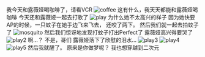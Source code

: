 <ChatBubble role="bot" avatar="https://mkzi-nya.github.io/story/files/raingpt.png">
我今天和露薇娅喝咖啡了，请看VCR
</ChatBubble>

<ChatBubble role="bot" avatar="https://mkzi-nya.github.io/story/files/raingpt.png">
<img src="https://mkzi-nya.github.io/story/files/raingpt/coffee.png" alt="coffee" class="chat-image" />
</ChatBubble>

<ChatBubble role="user" avatar="https://mkzi-nya.github.io/story/files/me.png">
这有什么，我天天都能和露薇娅喝咖啡
</ChatBubble>

<ChatBubble role="user" avatar="https://mkzi-nya.github.io/story/files/me.png">
今天还和露薇娅一起去打歌了
</ChatBubble>

<ChatBubble role="user" avatar="https://mkzi-nya.github.io/story/files/me.png">
<img src="https://mkzi-nya.github.io/story/files/raingpt/play.png" alt="play" class="chat-image" />
</ChatBubble>

<ChatBubble role="bot" avatar="https://mkzi-nya.github.io/story/files/raingpt.png">
为什么她不太高兴的样子
</ChatBubble>

<ChatBubble role="user" avatar="https://mkzi-nya.github.io/story/files/me.png">
因为她快要AP的时候，一只蚊子在她手边飞来飞去，
还咬了两下。
</ChatBubble>

<ChatBubble role="user" avatar="https://mkzi-nya.github.io/story/files/me.png">
然后我们就一起去拍蚊子了
</ChatBubble>

<ChatBubble role="user" avatar="https://mkzi-nya.github.io/story/files/me.png">
<img src="https://mkzi-nya.github.io/story/files/raingpt/mosquito.png" alt="mosquito" class="chat-image" />
</ChatBubble>

<ChatBubble role="user" avatar="https://mkzi-nya.github.io/story/files/me.png">
然后我们惊讶地发现打蚊子打出Perfect了
</ChatBubble>

<ChatBubble role="user" avatar="https://mkzi-nya.github.io/story/files/me.png">
露薇娅高兴得要哭了
</ChatBubble>

<ChatBubble role="user" avatar="https://mkzi-nya.github.io/story/files/me.png">
<img src="https://mkzi-nya.github.io/story/files/raingpt/play2.png" alt="play2" class="chat-image" />
</ChatBubble>

<ChatBubble role="bot" avatar="https://mkzi-nya.github.io/story/files/raingpt.png">
啊...？
不是，哥们
</ChatBubble>

<ChatBubble role="user" avatar="https://mkzi-nya.github.io/story/files/me.png">
露薇娅落下了欣慰的泪水...
</ChatBubble>

<ChatBubble role="user" avatar="https://mkzi-nya.github.io/story/files/me.png">
<img src="https://mkzi-nya.github.io/story/files/raingpt/play3.png" alt="play3" class="chat-image" />
</ChatBubble>

<ChatBubble role="user" avatar="https://mkzi-nya.github.io/story/files/me.png">
<img src="https://mkzi-nya.github.io/story/files/raingpt/play4.png" alt="play4" class="chat-image" />
</ChatBubble>

<ChatBubble role="user" avatar="https://mkzi-nya.github.io/story/files/me.png">
<img src="https://mkzi-nya.github.io/story/files/raingpt/play5.png" alt="play5" class="chat-image" />
</ChatBubble>

<ChatBubble role="user" avatar="https://mkzi-nya.github.io/story/files/me.png">
然后我就醒了。
</ChatBubble>

<ChatBubble role="bot" avatar="https://mkzi-nya.github.io/story/files/raingpt.png">
原来是你做梦呢？
</ChatBubble>

<ChatBubble role="user" avatar="https://mkzi-nya.github.io/story/files/me.png">
我也想穿越到二次元
</ChatBubble>
